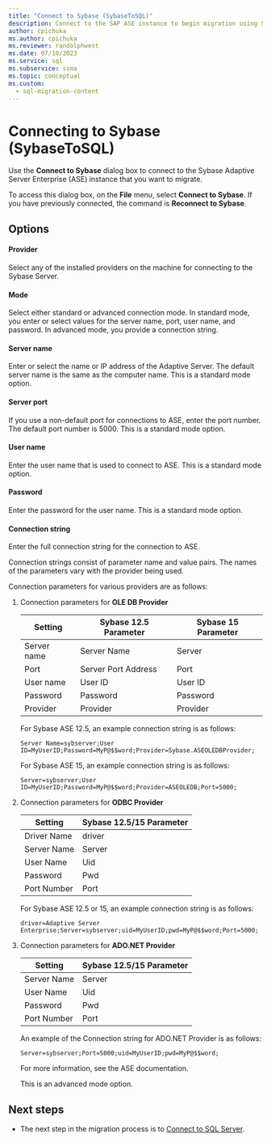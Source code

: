 ```yaml
---
title: "Connect to Sybase (SybaseToSQL)"
description: Connect to the SAP ASE instance to begin migration using SSMA for Sybase (SAP ASE). Use the Connect to Sybase dialog box.
author: cpichuka
ms.author: cpichuka
ms.reviewer: randolphwest
ms.date: 07/10/2023
ms.service: sql
ms.subservice: ssma
ms.topic: conceptual
ms.custom:
  - sql-migration-content
---
```

# Connecting to Sybase (SybaseToSQL)

Use the **Connect to Sybase** dialog box to connect to the Sybase Adaptive Server Enterprise (ASE) instance that you want to migrate.

To access this dialog box, on the **File** menu, select **Connect to Sybase**. If you have previously connected, the command is **Reconnect to Sybase**.

## Options

#### Provider

Select any of the installed providers on the machine for connecting to the Sybase Server.

#### Mode

Select either standard or advanced connection mode. In standard mode, you enter or select values for the server name, port, user name, and password. In advanced mode, you provide a connection string.

#### Server name

Enter or select the name or IP address of the Adaptive Server. The default server name is the same as the computer name. This is a standard mode option.

#### Server port

If you use a non-default port for connections to ASE, enter the port number. The default port number is 5000. This is a standard mode option.

#### User name

Enter the user name that is used to connect to ASE. This is a standard mode option.

#### Password

Enter the password for the user name. This is a standard mode option.

#### Connection string

Enter the full connection string for the connection to ASE.

Connection strings consist of parameter name and value pairs. The names of the parameters vary with the provider being used.

Connection parameters for various providers are as follows:

1. Connection parameters for **OLE DB Provider**

   | Setting | Sybase 12.5 Parameter | Sybase 15 Parameter |
   | --- | --- | --- |
   | Server name | Server Name | Server |
   | Port | Server Port Address | Port |
   | User name | User ID | User ID |
   | Password | Password | Password |
   | Provider | Provider | Provider |

   For Sybase ASE 12.5, an example connection string is as follows:

   `Server Name=sybserver;User ID=MyUserID;Password=MyP@$$word;Provider=Sybase.ASEOLEDBProvider;`

   For Sybase ASE 15, an example connection string is as follows:

   `Server=sybserver;User ID=MyUserID;Password=MyP@$$word;Provider=ASEOLEDB;Port=5000;`

1. Connection parameters for **ODBC Provider**

   | Setting | Sybase 12.5/15 Parameter |
   | --- | --- |
   | Driver Name | driver |
   | Server Name | Server |
   | User Name | Uid |
   | Password | Pwd |
   | Port Number | Port |

   For Sybase ASE 12.5 or 15, an example connection string is as follows:

   `driver=Adaptive Server Enterprise;Server=sybserver;uid=MyUserID;pwd=MyP@$$word;Port=5000;`

1. Connection parameters for **ADO.NET Provider**

   | Setting | Sybase 12.5/15 Parameter |
   | --- | --- |
   | Server Name | Server |
   | User Name | Uid |
   | Password | Pwd |
   | Port Number | Port |

   An example of the Connection string for ADO.NET Provider is as follows:

   `Server=sybserver;Port=5000;uid=MyUserID;pwd=MyP@$$word;`

   For more information, see the ASE documentation.

   This is an advanced mode option.

## Next steps

- The next step in the migration process is to [Connect to SQL Server](connect-to-sql-server-sybasetosql.md).
